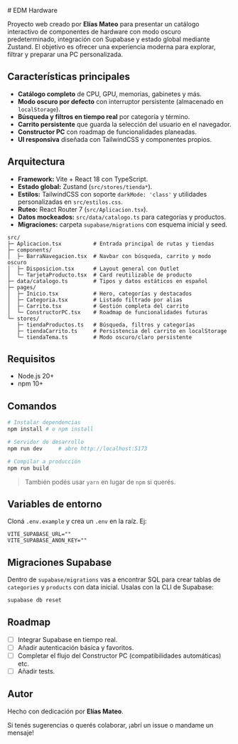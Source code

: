 ﻿﻿# EDM Hardware 

Proyecto web creado por **Elías Mateo** para presentar un catálogo interactivo de componentes de hardware con modo oscuro predeterminado, integración con Supabase y estado global mediante Zustand. El objetivo es ofrecer una experiencia moderna para explorar, filtrar y preparar una PC personalizada.

## Características principales
- **Catálogo completo** de CPU, GPU, memorias, gabinetes y más.
- **Modo oscuro por defecto** con interruptor persistente (almacenado en `localStorage`).
- **Búsqueda y filtros en tiempo real** por categoría y término.
- **Carrito persistente** que guarda la selección del usuario en el navegador.
- **Constructor PC** con roadmap de funcionalidades planeadas.
- **UI responsiva** diseñada con TailwindCSS y componentes propios.

## Arquitectura
- **Framework:** Vite + React 18 con TypeScript.
- **Estado global:** Zustand (`src/stores/tienda*`).
- **Estilos:** TailwindCSS con soporte `darkMode: 'class'` y utilidades personalizadas en `src/estilos.css`.
- **Ruteo:** React Router 7 (`src/Aplicacion.tsx`).
- **Datos mockeados:** `src/data/catalogo.ts` para categorías y productos.
- **Migraciones:** carpeta `supabase/migrations` con esquema inicial y seed.

```
src/
├─ Aplicacion.tsx          # Entrada principal de rutas y tiendas
├─ components/
│  ├─ BarraNavegacion.tsx  # Navbar con búsqueda, carrito y modo oscuro
│  ├─ Disposicion.tsx      # Layout general con Outlet
│  └─ TarjetaProducto.tsx  # Card reutilizable de producto
├─ data/catalogo.ts        # Tipos y datos estáticos en español
├─ pages/
│  ├─ Inicio.tsx           # Hero, categorías y destacados
│  ├─ Categoria.tsx        # Listado filtrado por alias
│  ├─ Carrito.tsx          # Gestión completa del carrito
│  └─ ConstructorPC.tsx    # Roadmap de funcionalidades futuras
└─ stores/
   ├─ tiendaProductos.ts   # Búsqueda, filtros y categorías
   ├─ tiendaCarrito.ts     # Persistencia del carrito en localStorage
   └─ tiendaTema.ts        # Modo oscuro/claro persistente
```

## Requisitos
- Node.js 20+
- npm 10+

## Comandos
```bash
# Instalar dependencias
npm install # o npm install

# Servidor de desarrollo
npm run dev     # abre http://localhost:5173

# Compilar a producción
npm run build

```
> También podés usar `yarn` en lugar de `npm` si querés.

##  Variables de entorno
Cloná `.env.example` y crea un `.env` en la raíz. Ej:
```
VITE_SUPABASE_URL=""
VITE_SUPABASE_ANON_KEY=""
```

## Migraciones Supabase
Dentro de `supabase/migrations` vas a encontrar SQL para crear tablas de `categories` y `products` con data inicial. Usalas con la CLI de Supabase:
```bash
supabase db reset
```


## Roadmap
- [ ] Integrar Supabase en tiempo real.
- [ ] Añadir autenticación básica y favoritos.
- [ ] Completar el flujo del Constructor PC (compatibilidades automáticas) etc.
- [ ] Añadir tests.

## Autor
Hecho con dedicación por **Elías Mateo**.

Si tenés sugerencias o querés colaborar, ¡abrí un issue o mandame un mensaje!
